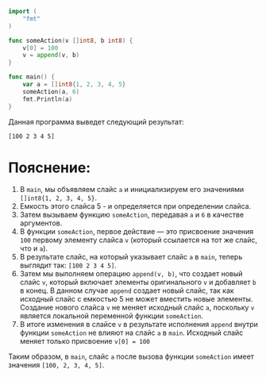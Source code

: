 ```go
import (
	"fmt"
)

func someAction(v []int8, b int8) {
	v[0] = 100
	v = append(v, b)
}

func main() {
	var a = []int8{1, 2, 3, 4, 5}
	someAction(a, 6)
	fmt.Println(a)
}
```

Данная программа выведет следующий результат:
```
[100 2 3 4 5]
```

# Пояснение:
1. В `main`, мы объявляем слайс `a` и инициализируем его значениями `[]int8{1, 2, 3, 4, 5}`.
2. Емкость этого слайса 5 - и определяется при определении слайса.
3. Затем вызываем функцию `someAction`, передавая `a` и `6` в качестве аргументов.
4. В функции `someAction`, первое действие — это присвоение значения `100` первому элементу слайса `v` (который ссылается на тот же слайс, что и `a`).
5. В результате слайс, на который указывает слайс `a` в `main`, теперь выглядит так: `[100 2 3 4 5]`.
6. Затем мы выполняем операцию `append(v, b)`, что создает новый слайс `v`, который включает элементы оригинального `v` и добавляет `b` в конец. В данном случае `append` создает новый слайс, так как исходный слайс с емкостью 5 не может вместить новые элементы. Создание нового слайса `v` не меняет исходный слайс `a`, поскольку `v` является локальной переменной функции `someAction`.
7. В итоге изменения в слайсе `v` в результате исполнения `append` внутри функции `someAction` не влияют на слайс `a` в `main`. Исходный слайс меняет только присвоение `v[0] = 100`  

Таким образом, в `main`, слайс `a` после вызова функции `someAction` имеет значения `[100, 2, 3, 4, 5]`.